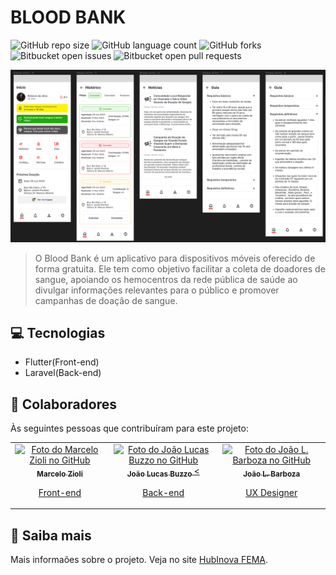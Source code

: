 # BLOOD BANK

![GitHub repo size](https://img.shields.io/github/repo-size/iuricode/README-template?style=for-the-badge)
![GitHub language count](https://img.shields.io/github/languages/count/iuricode/README-template?style=for-the-badge)
![GitHub forks](https://img.shields.io/github/forks/iuricode/README-template?style=for-the-badge)
![Bitbucket open issues](https://img.shields.io/bitbucket/issues/iuricode/README-template?style=for-the-badge)
![Bitbucket open pull requests](https://img.shields.io/bitbucket/pr-raw/iuricode/README-template?style=for-the-badge)

<img src="image.png" alt="BloodBank">

> O Blood Bank é um aplicativo para dispositivos móveis oferecido de forma gratuita. Ele tem como objetivo facilitar a coleta de doadores de sangue, apoiando os hemocentros da rede pública de saúde ao divulgar informações relevantes para o público e promover campanhas de doação de sangue.

## 💻 Tecnologias

- Flutter(Front-end)
- Laravel(Back-end)

## 🤝 Colaboradores

Às seguintes pessoas que contribuíram para este projeto:

<table>
  <tr>
    <td align="center">
      <a href="#" title="defina o titulo do link">
        <img src="https://avatars.githubusercontent.com/u/103050927?v=4" width="100px;" alt="Foto do Marcelo Zioli no GitHub"/><br>
        <sub>
          <b>Marcelo Zioli</b>
        </sub>
        <p>
            Front-end
        </p>
      </a>
    </td>
    <td align="center">
      <a href="#" title="defina o titulo do link">
        <img src="https://avatars.githubusercontent.com/u/108816555?v=4" width="100px;" alt="Foto do João Lucas Buzzo no GitHub"/><br>
        <sub>
          <b>João Lucas Buzzo</b>
        </sub>
        <<p>
            Back-end
        </p>
      </a>
    </td>
    <td align="center">
      <a href="#" title="defina o titulo do link">
        <img src="https://avatars.githubusercontent.com/u/105928845?v=4" width="100px;" alt="Foto do João L. Barboza no GitHub"/><br>
        <sub>
          <b>João L. Barboza</b>
        </sub>
        <p>
            UX Designer
        </p>
      </a>
    </td>
  </tr>
</table>

## 📝 Saiba mais

Mais informaões sobre o projeto. Veja no site [HubInova FEMA](https://hub.fema.edu.br/).